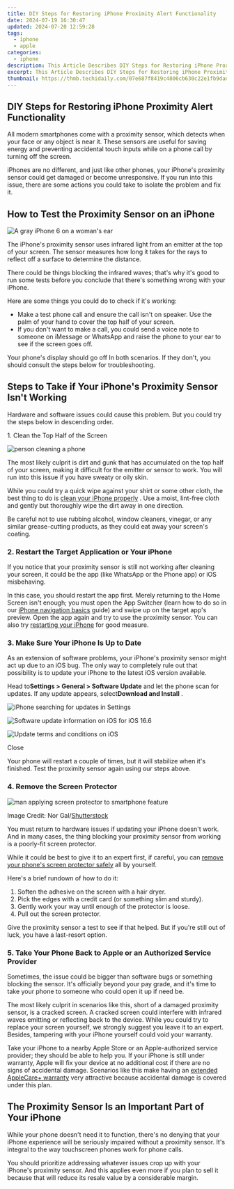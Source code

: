 ```yaml
---
title: DIY Steps for Restoring iPhone Proximity Alert Functionality
date: 2024-07-19 16:30:47
updated: 2024-07-20 12:59:28
tags:
  - iphone
  - apple
categories:
  - iphone
description: This Article Describes DIY Steps for Restoring iPhone Proximity Alert Functionality
excerpt: This Article Describes DIY Steps for Restoring iPhone Proximity Alert Functionality
thumbnail: https://thmb.techidaily.com/07e687f8419c4806cb630c22e1fb9dad31142326727645ceb99c557de0c60728.jpg
---
```


## DIY Steps for Restoring iPhone Proximity Alert Functionality

 All modern smartphones come with a proximity sensor, which detects when your face or any object is near it. These sensors are useful for saving energy and preventing accidental touch inputs while on a phone call by turning off the screen.

 iPhones are no different, and just like other phones, your iPhone's proximity sensor could get damaged or become unresponsive. If you run into this issue, there are some actions you could take to isolate the problem and fix it.

## How to Test the Proximity Sensor on an iPhone

![A gray iPhone 6 on a woman's ear](https://static1.makeuseofimages.com/wordpress/wp-content/uploads/2023/07/a-gray-iphone-6-on-a-woman-s-ear.jpg)

 The iPhone's proximity sensor uses infrared light from an emitter at the top of your screen. The sensor measures how long it takes for the rays to reflect off a surface to determine the distance.

 There could be things blocking the infrared waves; that's why it's good to run some tests before you conclude that there's something wrong with your iPhone.

Here are some things you could do to check if it's working:

* Make a test phone call and ensure the call isn't on speaker. Use the palm of your hand to cover the top half of your screen.
* If you don't want to make a call, you could send a voice note to someone on iMessage or WhatsApp and raise the phone to your ear to see if the screen goes off.

 Your phone's display should go off In both scenarios. If they don't, you should consult the steps below for troubleshooting.

## Steps to Take if Your iPhone's Proximity Sensor Isn't Working

 Hardware and software issues could cause this problem. But you could try the steps below in descending order.

1\. Clean the Top Half of the Screen

![person cleaning a phone](https://static1.makeuseofimages.com/wordpress/wp-content/uploads/2022/11/cleaning-phone.jpg)

 The most likely culprit is dirt and gunk that has accumulated on the top half of your screen, making it difficult for the emitter or sensor to work. You will run into this issue if you have sweaty or oily skin.

 While you could try a quick wipe against your shirt or some other cloth, the best thing to do is [clean your iPhone properly](https://www.makeuseof.com/tag/clean-iphone-guide/) . Use a moist, lint-free cloth and gently but thoroughly wipe the dirt away in one direction.

 Be careful not to use rubbing alcohol, window cleaners, vinegar, or any similar grease-cutting products, as they could eat away your screen's coating.

### 2\. Restart the Target Application or Your iPhone

 If you notice that your proximity sensor is still not working after cleaning your screen, it could be the app (like WhatsApp or the Phone app) or iOS misbehaving.

 In this case, you should restart the app first. Merely returning to the Home Screen isn't enough; you must open the App Switcher (learn how to do so in our [iPhone navigation basics](https://www.makeuseof.com/how-to-go-back-get-home-switch-apps-iphone/) guide) and swipe up on the target app's preview. Open the app again and try to use the proximity sensor. You can also try [restarting your iPhone](https://www.makeuseof.com/how-to-restart-any-iphone-even-if-the-buttons-are-broken/) for good measure.

### 3\. Make Sure Your iPhone Is Up to Date

 As an extension of software problems, your iPhone's proximity sensor might act up due to an iOS bug. The only way to completely rule out that possibility is to update your iPhone to the latest iOS version available.

 Head to**Settings > General > Software Update** and let the phone scan for updates. If any update appears, select**Download and Install** .

![iPhone searching for updates in Settings](https://static1.makeuseofimages.com/wordpress/wp-content/uploads/2023/07/iphone-searching-for-updates-in-settings.jpeg)

![Software update information on iOS for iOS 16.6](https://static1.makeuseofimages.com/wordpress/wp-content/uploads/2023/07/software-update-information-on-ios-for-ios-16-6.jpeg)

![Update terms and conditions on iOS](https://static1.makeuseofimages.com/wordpress/wp-content/uploads/2023/07/update-terms-and-conditions-on-ios.jpeg)

Close

 Your phone will restart a couple of times, but it will stabilize when it's finished. Test the proximity sensor again using our steps above.

### 4\. Remove the Screen Protector

![man applying screen protector to smartphone feature](https://static1.makeuseofimages.com/wordpress/wp-content/uploads/2022/11/man-applying-screen-protector-to-smartphone-feature.jpg)

 Image Credit: Nor Gal/[Shutterstock](https://www.shutterstock.com/image-photo/man-replacing-broken-tempered-glass-screen-1106925758)

 You must return to hardware issues if updating your iPhone doesn't work. And in many cases, the thing blocking your proximity sensor from working is a poorly-fit screen protector.

 While it could be best to give it to an expert first, if careful, you can [remove your phone's screen protector safely](https://www.makeuseof.com/how-to-remove-screen-protector/) all by yourself.

Here's a brief rundown of how to do it:

1. Soften the adhesive on the screen with a hair dryer.
2. Pick the edges with a credit card (or something slim and sturdy).
3. Gently work your way until enough of the protector is loose.
4. Pull out the screen protector.

 Give the proximity sensor a test to see if that helped. But if you're still out of luck, you have a last-resort option.

### 5\. Take Your Phone Back to Apple or an Authorized Service Provider

 Sometimes, the issue could be bigger than software bugs or something blocking the sensor. It's officially beyond your pay grade, and it's time to take your phone to someone who could open it up if need be.

 The most likely culprit in scenarios like this, short of a damaged proximity sensor, is a cracked screen. A cracked screen could interfere with infrared waves emitting or reflecting back to the device. While you could try to replace your screen yourself, we strongly suggest you leave it to an expert. Besides, tampering with your iPhone yourself could void your warranty.

 Take your iPhone to a nearby Apple Store or an Apple-authorized service provider; they should be able to help you. If your iPhone is still under warranty, Apple will fix your device at no additional cost if there are no signs of accidental damage. Scenarios like this make having an [extended AppleCare+ warranty](http://www.makeuseof.com/tag/applecare-what-are-your-options-is-it-really-worth-it/) very attractive because accidental damage is covered under this plan.

## The Proximity Sensor Is an Important Part of Your iPhone

 While your phone doesn't need it to function, there's no denying that your iPhone experience will be seriously impaired without a proximity sensor. It's integral to the way touchscreen phones work for phone calls.

 You should prioritize addressing whatever issues crop up with your iPhone's proximity sensor. And this applies even more if you plan to sell it because that will reduce its resale value by a considerable margin.

<ins class="adsbygoogle"
     style="display:block"
     data-ad-format="autorelaxed"
     data-ad-client="ca-pub-7571918770474297"
     data-ad-slot="1223367746"></ins>



<ins class="adsbygoogle"
     style="display:block"
     data-ad-client="ca-pub-7571918770474297"
     data-ad-slot="8358498916"
     data-ad-format="auto"
     data-full-width-responsive="true"></ins>
